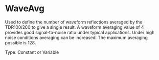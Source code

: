 # WaveAvg

Used to define the number of waveform reflections averaged by the TDR100/200 to give a single result. A waveform averaging value of 4 provides good signal-to-noise ratio under typical applications. Under high noise conditions averaging can be increased. The maximum averaging possible is 128.

Type: Constant or Variable
